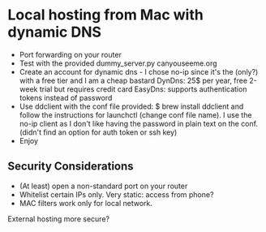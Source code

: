 # Local hosting from Mac with dynamic DNS

* Port forwarding on your router
* Test with the provided dummy\_server.py
		canyouseeme.org
* Create an account for dynamic dns - I chose no-ip since it's the (only?) with a free tier and I am a cheap bastard
  		DynDns: 25$ per year, free 2-week trial but requires credit card
  		EasyDns: supports authentication tokens instead of password
* Use ddclient with the conf file provided: $ brew install ddclient and follow the instructions for launchctl (change conf file name).
		I use the no-ip client as I don't like having the password in plain text on the conf.
		(didn't find an option for auth token or ssh key)
* Enjoy


## Security Considerations
* (At least) open a non-standard port on your router
* Whitelist certain IPs only.
		Very static: access from phone?
* MAC filters work only for local network.

External hosting more secure?

